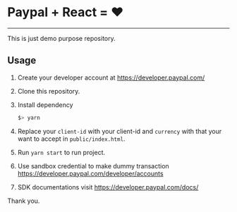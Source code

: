 # Paypal + React = ❤️
---

This is just demo purpose repository.

## Usage


1. Create your developer account at https://developer.paypal.com/
2. Clone this repository.
3. Install dependency
    ```bash
    $> yarn
    ```
4. Replace your ```client-id``` with your client-id and ```currency``` with that your want to accept in ```public/index.html```.

5. Run ```yarn start``` to run project.
6. Use sandbox credential to make dummy transaction https://developer.paypal.com/developer/accounts
7. SDK documentations visit https://developer.paypal.com/docs/

Thank you.

